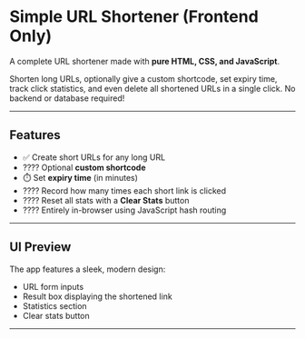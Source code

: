 # Simple URL Shortener (Frontend Only)

A complete URL shortener made with **pure HTML, CSS, and JavaScript**.

Shorten long URLs, optionally give a custom shortcode, set expiry time, track click statistics, and even delete all shortened URLs in a single click. No backend or database required!

---

## Features

- ✅ Create short URLs for any long URL
- ???? Optional **custom shortcode**
- ⏱️ Set **expiry time** (in minutes)
- ???? Record how many times each short link is clicked
- ???? Reset all stats with a **Clear Stats** button
- ???? Entirely in-browser using JavaScript hash routing

---

## UI Preview

The app features a sleek, modern design:

- URL form inputs
- Result box displaying the shortened link
- Statistics section
- Clear stats button

---



